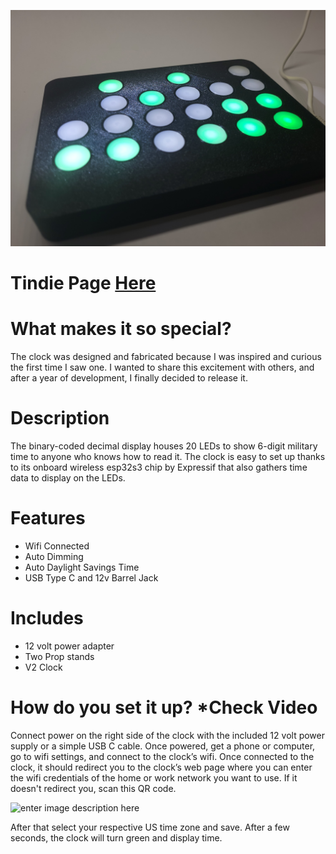 ![Screenshot](20240510_194933.jpg)

# Tindie Page [Here](https://www.tindie.com/products/boredbuilder/binary-clock-v2)

# What makes it so special?
The clock was designed and fabricated because I was inspired and curious the first time I saw one. I wanted to share this excitement with others, and after a year of development, I finally decided to release it.

# Description
The binary-coded decimal display houses 20 LEDs to show 6-digit military time to anyone who knows how to read it. The clock is easy to set up thanks to its onboard wireless esp32s3 chip by Expressif that also gathers time data to display on the LEDs.

# Features
- Wifi Connected
- Auto Dimming 
- Auto Daylight Savings Time
- USB Type C and 12v Barrel Jack

# Includes
- 12 volt power adapter 
- Two Prop stands 
- V2 Clock

# How do you set it up? *Check Video
Connect power on the right side of the clock with the included 12 volt power supply or a simple USB C cable. Once powered, get a phone or computer, go to wifi settings, and connect to the clock’s wifi. Once connected to the clock, it should redirect you to the clock’s web page where you can enter the wifi credentials of the home or work network you want to use. 
If it doesn't redirect you, scan this QR code. 

![enter image description here](https://cloudconvert-files.s3.eu-central-1.amazonaws.com/58dac338-4fc1-4018-beea-02c4d77ecb08/qrcode%281%29.jpg?X-Amz-Algorithm=AWS4-HMAC-SHA256&X-Amz-Content-Sha256=UNSIGNED-PAYLOAD&X-Amz-Credential=AKIAI2WCZ54772T33JEQ%2F20240512%2Feu-central-1%2Fs3%2Faws4_request&X-Amz-Date=20240512T022531Z&X-Amz-Expires=86400&X-Amz-Signature=30000ee212ae252457458057f03beeea5fd9bb65d5a105ba9b132a36f88e9f4b&X-Amz-SignedHeaders=host&response-content-disposition=inline%3B%20filename%3D%22qrcode%281%29.jpg%22&response-content-type=image%2Fjpeg&x-id=GetObject "enter image title here")

After that select your respective US time zone and save. After a few seconds, the clock will turn green and display time.
